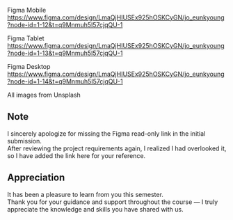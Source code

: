 Figma Mobile
https://www.figma.com/design/LmaQjHIUSEx925hOSKCyGN/jo_eunkyoung?node-id=1-12&t=q9Mnmuh5I57cjqQU-1

Figma Tablet
https://www.figma.com/design/LmaQjHIUSEx925hOSKCyGN/jo_eunkyoung?node-id=1-13&t=q9Mnmuh5I57cjqQU-1

Figma Desktop
https://www.figma.com/design/LmaQjHIUSEx925hOSKCyGN/jo_eunkyoung?node-id=1-14&t=q9Mnmuh5I57cjqQU-1

All images from Unsplash

## Note
I sincerely apologize for missing the Figma read-only link in the initial submission.  
After reviewing the project requirements again, I realized I had overlooked it, so I have added the link here for your reference.  

## Appreciation
It has been a pleasure to learn from you this semester.  
Thank you for your guidance and support throughout the course — I truly appreciate the knowledge and skills you have shared with us.
